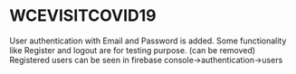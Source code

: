 # WCEVISITCOVID19

User authentication with Email and Password is added.
Some functionality like Register and logout are for testing purpose. (can be removed)
Registered users can be seen in firebase console->authentication->users
